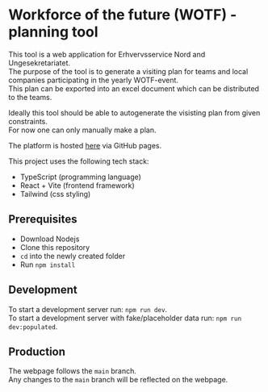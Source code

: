 # Workforce of the future (WOTF) - planning tool

This tool is a web application for Erhvervsservice Nord and Ungesekretariatet.\
The purpose of the tool is to generate a visiting plan for teams and local companies participating in the yearly WOTF-event.\
This plan can be exported into an excel document which can be distributed to the teams.

Ideally this tool should be able to autogenerate the visisting plan from given constraints.\
For now one can only manually make a plan.

The platform is hosted [here](https://HJK-Automatisering.github.io/wotf/) via GitHub pages.

This project uses the following tech stack:
- TypeScript (programming language)
- React + Vite (frontend framework)
- Tailwind (css styling)

## Prerequisites
- Download Nodejs
- Clone this repository
- `cd` into the newly created folder
- Run `npm install`

## Development
To start a development server run: `npm run dev`.\
To start a development server with fake/placeholder data run: `npm run dev:populated`.

## Production
The webpage follows the `main` branch.\
Any changes to the `main` branch will be reflected on the webpage.

